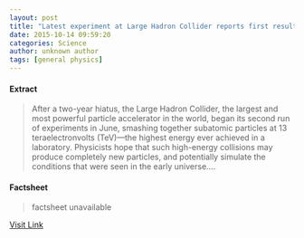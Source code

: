 ```yaml
---
layout: post
title: "Latest experiment at Large Hadron Collider reports first results"
date: 2015-10-14 09:59:20
categories: Science
author: unknown author
tags: [general physics]
---
```



#### Extract
>After a two-year hiatus, the Large Hadron Collider, the largest and most powerful particle accelerator in the world, began its second run of experiments in June, smashing together subatomic particles at 13 teraelectronvolts (TeV)—the highest energy ever achieved in a laboratory. Physicists hope that such high-energy collisions may produce completely new particles, and potentially simulate the conditions that were seen in the early universe....

#### Factsheet
>factsheet unavailable

[Visit Link](http://phys.org/news/2015-10-latest-large-hadron-collider-results.html)


